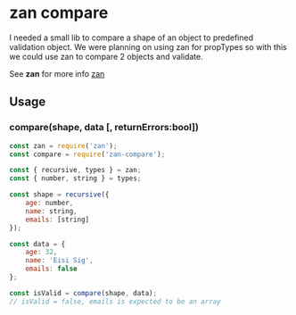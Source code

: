 # zan compare

I needed a small lib to compare a shape of an object to predefined validation object. We were planning on using zan for propTypes so with this we could use zan to compare 2 objects and validate.

See **zan** for more info [zan](https://github.com/kolodny/zan)

## Usage

### compare(shape, data [, returnErrors:bool])

```javascript
const zan = require('zan');
const compare = require('zan-compare');

const { recursive, types } = zan;
const { number, string } = types;

const shape = recursive({
	age: number,
	name: string,
	emails: [string]
});

const data = {
	age: 32,
	name: 'Eisi Sig',
	emails: false
};

const isValid = compare(shape, data);
// isValid = false, emails is expected to be an array
```
